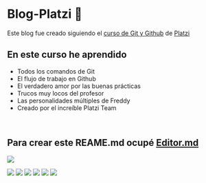 # Blog-Platzi 💚
Este blog fue creado siguiendo el [ curso de Git y Github](https://platzi.com/cursos/git-github/ " curso de Git y Github") de [Platzi](https://platzi.com/ "Platzi")
<br />

## En este curso he aprendido
* Todos los comandos de Git
* El flujo de trabajo en Github
* El verdadero amor por las buenas prácticas
* Trucos muy locos del profesor
* Las personalidades múltiples de Freddy
* Creado por el increíble Platzi Team
<br />

## Para crear este REAME.md ocupé [Editor.md](https://pandao.github.io/editor.md/en.html)

![](https://pandao.github.io/editor.md/images/logos/editormd-logo-180x180.png)

![](https://img.shields.io/github/stars/pandao/editor.md.svg) ![](https://img.shields.io/github/forks/pandao/editor.md.svg) ![](https://img.shields.io/github/tag/pandao/editor.md.svg) ![](https://img.shields.io/github/release/pandao/editor.md.svg) ![](https://img.shields.io/github/issues/pandao/editor.md.svg) ![](https://img.shields.io/bower/v/editor.md.svg)
